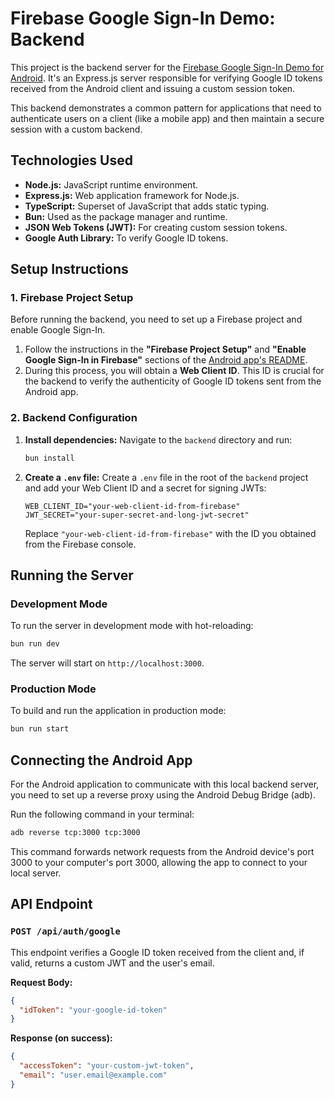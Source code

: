 # Firebase Google Sign-In Demo: Backend

This project is the backend server for the [Firebase Google Sign-In Demo for Android](../android/README.md). It's an Express.js server responsible for verifying Google ID tokens received from the Android client and issuing a custom session token.

This backend demonstrates a common pattern for applications that need to authenticate users on a client (like a mobile app) and then maintain a secure session with a custom backend.

## Technologies Used

*   **Node.js:** JavaScript runtime environment.
*   **Express.js:** Web application framework for Node.js.
*   **TypeScript:** Superset of JavaScript that adds static typing.
*   **Bun:** Used as the package manager and runtime.
*   **JSON Web Tokens (JWT):** For creating custom session tokens.
*   **Google Auth Library:** To verify Google ID tokens.

## Setup Instructions

### 1. Firebase Project Setup

Before running the backend, you need to set up a Firebase project and enable Google Sign-In.

1.  Follow the instructions in the **"Firebase Project Setup"** and **"Enable Google Sign-In in Firebase"** sections of the [Android app's README](../android/README.md).
2.  During this process, you will obtain a **Web Client ID**. This ID is crucial for the backend to verify the authenticity of Google ID tokens sent from the Android app.

### 2. Backend Configuration

1.  **Install dependencies:**
    Navigate to the `backend` directory and run:
    ```bash
    bun install
    ```

2.  **Create a `.env` file:**
    Create a `.env` file in the root of the `backend` project and add your Web Client ID and a secret for signing JWTs:
    ```
    WEB_CLIENT_ID="your-web-client-id-from-firebase"
    JWT_SECRET="your-super-secret-and-long-jwt-secret"
    ```
    Replace `"your-web-client-id-from-firebase"` with the ID you obtained from the Firebase console.

## Running the Server

### Development Mode

To run the server in development mode with hot-reloading:

```bash
bun run dev
```

The server will start on `http://localhost:3000`.

### Production Mode

To build and run the application in production mode:

```bash
bun run start
```

## Connecting the Android App

For the Android application to communicate with this local backend server, you need to set up a reverse proxy using the Android Debug Bridge (adb).

Run the following command in your terminal:

```bash
adb reverse tcp:3000 tcp:3000
```

This command forwards network requests from the Android device's port 3000 to your computer's port 3000, allowing the app to connect to your local server.

## API Endpoint

### `POST /api/auth/google`

This endpoint verifies a Google ID token received from the client and, if valid, returns a custom JWT and the user's email.

**Request Body:**

```json
{
  "idToken": "your-google-id-token"
}
```

**Response (on success):**

```json
{
  "accessToken": "your-custom-jwt-token",
  "email": "user.email@example.com"
}
```
